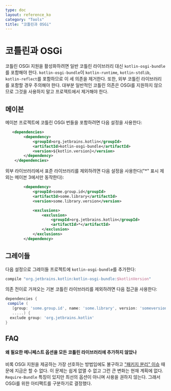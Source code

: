 ```yaml
---
type: doc
layout: reference_ko
category: "Tools"
title: "코틀린과 OSGi"
---
```


# 코틀린과 OSGi

코틀린 OSGi 지원을 활성화하려면 일반 코틀린 라이브러리 대신 `kotlin-osgi-bundle`를 포함해야 한다.
`kotlin-osgi-bundle`이 `kotlin-runtime`, `kotlin-stdlib`, `kotlin-reflect`를 포함하므로 이 세 의존을 제거한다.
또한, 외부 코틀린 라이브러리를 포함할 경우 주의해야 한다.
대부분 일반적인 코틀린 의존은 OSGi를 지원하지 않으므로
그것을 사용하지 말고 프로젝트에서 제거해야 한다.

## 메이븐

메이븐 프로젝트에 코틀린 OSGi 번들을 포함하려면 다음 설정을 사용한다:

```xml
   <dependencies>
        <dependency>
            <groupId>org.jetbrains.kotlin</groupId>
            <artifactId>kotlin-osgi-bundle</artifactId>
            <version>${kotlin.version}</version>
        </dependency>
    </dependencies>
```

외부 라이브러리에서 표준 라이브러리를 제외하려면 다음 설정을 사용한다("*" 표시 제외는 메이븐 3에서만 동작한다):

```xml
        <dependency>
            <groupId>some.group.id</groupId>
            <artifactId>some.library</artifactId>
            <version>some.library.version</version>

            <exclusions>
                <exclusion>
                    <groupId>org.jetbrains.kotlin</groupId>
                    <artifactId>*</artifactId>
                </exclusion>
            </exclusions>
        </dependency>
```

## 그레이들

다음 설정으로 그레이들 프로젝트에 `kotlin-osgi-bundle`를 추가한다:

```groovy
compile "org.jetbrains.kotlin:kotlin-osgi-bundle:$kotlinVersion"
```

의존 전이로 가져오는 기본 코틀린 라이브러리를 제외하려면 다음 접근을 사용한다:

```groovy
dependencies {
 compile (
   [group: 'some.group.id', name: 'some.library', version: 'someversion'],
   .....) {
  exclude group: 'org.jetbrains.kotlin'
}
```

## FAQ

#### 왜 필요한 메니페스트 옵션을 모든 코틀린 라이브러리에 추가하지 않았나

비록 OSGi 지원을 제공하는 가장 선호하는 방법임에도 불구하고 
["패키지 분리" 이슈](http://wiki.osgi.org/wiki/Split_Packages) 때문에 지금은 할 수 없다.
이 문제는 쉽게 없앨 수 없고 그런 큰 변화는 현재 계획에 없다.
`Require-Bundle` 특징이 있지만 최선의 옵션이 아니며 사용을 권하지 않는다.
그래서 OSGi를 위한 아티팩트를 구분하기로 결정했다.
